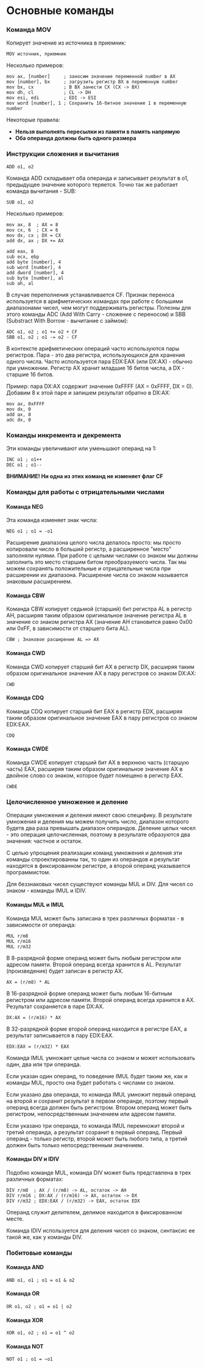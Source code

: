 # Основные команды

### Команда MOV

Копирует значение из источника в приемник:

    MOV источник, приемник
    
Несколько примеров:

    mov ax, [number]     ; заносим значение переменной number в AX
    mov [number], bx     ; загрузить регистр BX в переменную number
    mov bx, cx           ; В BX занести CX (CX -> BX)
    mov dh, cl           ; CL -> DH
    mov esi, edi         ; EDI -> ESI
    mov word [number], 1 ; Сохранить 16-битное значение 1 в переменную number

Некоторые правила:
* **Нельзя выполнять пересылки из памяти в память напрямую**
* **Оба операнда должны быть одного размера**

### Инструкции сложения и вычитания

    ADD o1, o2

Команда ADD складывает оба операнда и записывает результат в o1, предыдущее значение которого теряется. Точно так же работает команда вычитания - SUB:
    
    SUB o1, o2
    
Несколько примеров:

    mov ax, 8  ; AX = 8
    mov cx, 6  ; CX = 6
    mov dx, cx ; DX = CX
    add dx, ax ; DX += AX
    
    add eax, 8
    sub ecx, ebp
    add byte [number], 4
    sub word [number], 4
    add dword [number], 4
    sub byte [number], al
    sub ah, al
    
В случае переполнения устанавливается CF. Признак переноса используется в арифметических командах при работе с большими диапазонами чисел, чем могут поддерживать регистры. Полезны для этого команды ADC (Add With Carry - сложение с переносом) и SBB (Substract With Borrow - вычитание с займом): 

    ADC o1, o2 ; o1 += o2 + CF
    SBB o1, o2 ; o1 -= o2 - CF
    
В контексте арифметических операций часто используются пары регистров. Пара - это два регистра, использующихся для хранения одного числа. Часто используется пара EDX:EAX (или DX:AX) - обычно при умножении. Регистр AX хранит младшие 16 битов числа, а DX - старшие 16 битов. 

Пример: пара DX:AX содержит значение 0xFFFF (AX = 0xFFFF, DX = 0). Добавим 8 к этой паре и запишем результат обратно в DX:AX: 

    mov ax, 0xFFFF
    mov dx, 0
    add ax, 8
    adc dx, 0
    
### Команды инкремента и декремента

Эти команды увеличивают или уменьшают операнд на 1:

    INC o1 ; o1++
    DEC o1 ; o1--
    
**ВНИМАНИЕ! Ни одна из этих команд не изменяет флаг CF**

### Команды для работы с отрицательными числами

#### Команда NEG

Эта команда изменяет знак числа:

    NEG o1 ; o1 = -o1
    
Расширение диапазона целого числа делалось просто: мы просто копировали число в больший регистр, а расширенное "место" заполняли нулями. При работе с целыми числами со знаком мы должны заполнить это место старшим битом преобразуемого числа. Так мы можем сохранять положительные и отрицательные числа при расширении их диапазона. Расширение числа со знаком называется знаковым расширением.

#### Команда CBW

Команда CBW копирует седьмой (старший) бит регистра AL в регистр AH, расширяя таким образом оригинальное значение регистра AL в значение со знаком регистра AX (значение AH становится равно 0x00 или 0xFF, в зависимости от старшего бита AL).

    CBW ; Знаковое расширение AL => AX
    
#### Команда CWD

Команда CWD копирует старший бит AX в регистр DX, расширяя таким образом оригинальное значение AX в пару регистров со знаком DX:AX: 

    CWD
    
#### Команда CDQ

Команда CDQ копирует старший бит EAX в регистр EDX, расширяя таким образом оригинальное значение EAX в пару регистров со знаком EDX:EAX.

    CDQ
    
#### Команда CWDE

Команда CWDE копирует старший бит AX в верхнюю часть (старшую часть) EAX, расширяя таким образом оригинальное значение AX в двойное слово со знаком, которое будет помещено в регистр EAX.

    CWDE
    
### Целочисленное умножение и деление

Операции умножения и деления имеют свою специфику. В результате умножения и деления мы можем получить число, диапазон которого будетв два раза превышать диапазон операндов. Деление целых чисел - это операция целочисленная, поэтому в результате образуются два значения: частное и остаток. 

С целью упрощения реализации команд умножения и деления эти команды спроектированны так, то один из операндов и результат находятся в фиксированном регистре, а второй операнд указывается программистом. 

Для беззнаковых чисел существуют команды MUL и DIV. Для чисел со знаком - команды IMUL и IDIV.

#### Команды MUL и IMUL

Команда MUL может быть записана в трех различных форматах - в зависимости от операнда:

    MUL r/m8
    MUL r/m16
    MUL r/m32
    
В 8-разрядной форме операнд может быть любым регистром или адресом памяти. Второй операнд всегда хранится в AL. Результат (произведение) будет записан в регистр AX.

    AX = (r/m8) * AL
    
В 16-разрядной форме операнд может быть любым 16-битным регистром или адресом памяти. Второй операнд всегда хранится в AX. Результат сохраняется в паре DX:AX.

    DX:AX = (r/m16) * AX
    
В 32-разрядной форме второй операнд находится в регистре EAX, а результат записывается в пару EDX:EAX.

    EDX:EAX = (r/m32) * EAX

Команда IMUL умножает целые числа со знаком и может использовать один, два или три операнда. 

Если указан один операнд, то поведение IMUL будет таким же, как и команды MUL, просто она будет работать с числами со знаком.

Если указано два операнда, то команда IMUL умножит первый операнд на второй и сохранит результат в первом операнде, поэтому первый операнд всегда должен быть регистром. Втором операнд может быть регистром, непосредственным значением или адресом памяти.

Если указано три операнда, то команда IMUL перемножит второй и третий операнда, а результат созранит в первый операнд. Первый операнд - только регистр, второй может быть любого типа, а третий должен быть только непосредственным значением.

#### Команды DIV и IDIV

Подобно команде MUL, команда DIV может быть представлена в трех различных форматах:

    DIV r/m8  ; AX / (r/m8) -> AL, остаток -> AH
    DIV r/m16 ; DX:AX / (r/m16) -> AX, остаток -> DX
    DIV r/m32 ; EDX:EAX / (r/m32) -> EAX, остаток EDX
    
Операнд служит делителем, делимое находится в фиксированном месте.

Команда IDIV используется для деления чисел со знаком, синтаксис ее такой же, как у команды DIV.

### Побитовые команды

#### Команда AND

    AND o1, o1 ; o1 = o1 & o2
    
#### Команда OR

    OR o1, o2 ; o1 = o1 | o2
    
#### Команда XOR

    XOR o1, o2 ; o1 = o1 ^ o2
    
#### Команда NOT

    NOT o1 ; o1 = ~o1